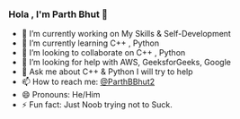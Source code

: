 ### Hola , I'm Parth Bhut 👋




- 🔭 I’m currently working on My Skills & Self-Development  
- 🌱 I’m currently learning C++ , Python 
- 👯 I’m looking to collaborate on C++ ,  Python
- 🤔 I’m looking for help with  AWS, GeeksforGeeks, Google
- 💬 Ask me about C++ & Python I will try to help
- 📫 How to reach me: [@ParthBBhut2](https://twitter.com/parthbbhut2)
- 😄 Pronouns: He/Him
- ⚡ Fun fact: Just Noob trying not to Suck.

